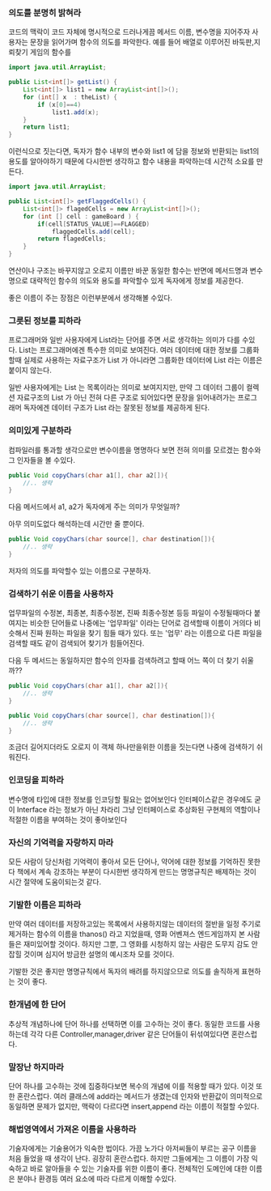 ### 의도를 분명히 밝혀라

코드의 맥락이 코드 자체에 명시적으로 드러나게끔 메서드 이름, 변수명을  지어주자
사용자는 문장을 읽어가며 함수의 의도를 파악한다.
예를 들어 배열로 이루어진 바둑판,지뢰찾기 게임의 함수를

```java
import java.util.ArrayList;

public List<int[]> getList() {
    List<int[]> list1 = new ArrayList<int[]>();
    for (int[] x  : theList) {
        if (x[0]==4)
            list1.add(x);
    }
    return list1;
}
```
이런식으로 짓는다면, 독자가 함수 내부의 변수와 list1 에 담을 정보와
반환되는 list1의 용도를 알아야하기 때문에
다시한번 생각하고 함수 내용을 파악하는데 시간적 소요를 만든다.

```java
import java.util.ArrayList;

public List<int[]> getFlaggedCells() {
    List<int[]> flagedCells = new ArrayList<int[]>();
    for (int [] cell : gameBoard ) {
        if(cell[STATUS_VALUE]==FLAGGED)
            flaggedCells.add(cell);
        return flagedCells;
    }
}
```
연산이나 구조는 바꾸지않고 오로지 이름만 바꾼 동일한 함수는 반면에
메서드명과 변수명으로 대략적인 함수의 의도와 용도를 파악할수 있게 독자에게 정보를 제공한다.

좋은 이름이 주는 장점은 이런부분에서 생각해볼 수있다.
### 그릇된 정보를 피하라
프로그래머와 일반 사용자에게 List라는 단어를 주면 서로 생각하는 의미가 다를 수있다.
List는 프로그래머에겐 특수한 의미로 보여진다. 여러 데이터에 대한 정보를 그룹화 할때
실제로 사용하는 자료구조가 List 가 아니라면 그룹화한 데이터에 List 라는 이름은 붙이지 않는다.

일반 사용자에게는 List 는 목록이라는 의미로 보여지지만,
만약 그 데이터 그룹이 컬렉션 자료구조의 List 가 아닌 전혀 다른 구조로 되어있다면
문장을 읽어내려가는 프로그래머 독자에겐 데이터 구조가 List 라는 잘못된 정보를 제공하게 된다.


### 의미있게 구분하라

컴파일러를 통과할 생각으로만 변수이름을 명명하다 보면
전혀 의미를 모르겠는 함수와 그 인자들을 볼 수있다.

```java
public Void copyChars(char a1[], char a2[]){
    //.. 생략
}
```
다음 메서드에서 a1, a2가 독자에게 주는 의미가 무엇일까?

아무 의미도없다 해석하는데 시간만 줄 뿐이다. 

```java
public Void copyChars(char source[], char destination[]){
    //.. 생략
}
```
저자의 의도를 파악할수 있는 이름으로 구분하자.

### 검색하기 쉬운 이름을 사용하자

업무파일의 수정본, 최종본, 최종수정본, 진짜 최종수정본 등등
파일이 수정될때마다 붙여지는 비슷한 단어들로
나중에는 '업무파일' 이라는 단어로 검색할때
이름이 거의다 비슷해서 진짜 원하는 파일을 찾기 힘들 때가 있다.
또는 '업무' 라는 이름으로 다른 파일을 검색할 때도 같이 검색되어 찾기가 힘들어진다.

다음 두 메서드는 동일하지만 함수의 인자를 검색하려고 할때 어느 쪽이 더 찾기 쉬울까??

```java
public Void copyChars(char a1[], char a2[]){
    //.. 생략
}
```


```java
public Void copyChars(char source[], char destination[]){
    //.. 생략
}
```
조금더 길어지더라도 오로지 이 객체 하나만을위한 이름을 짓는다면 나중에 검색하기 쉬워진다.

### 인코딩을 피하라
    
변수명에 타입에 대한 정보를 인코딩할 필요는 없어보인다 인터페이스같은 경우에도 
굳이 Interface 라는 정보가 아닌 차라리 그냥 인터페이스로 추상화된 구현체의 역할이나 적절한 이름을 부여하는 것이
좋아보인다

### 자신의 기억력을 자랑하지 마라

모든 사람이 당신처럼 기억력이 좋아서 모든 단어나, 약어에 대한 정보를 기억하진 못한다
책에서 계속 강조하는 부분이 다시한번 생각하게 만드는 명명규칙은 배제하는 것이 시간 절약에 도움이되는것 같다.

### 기발한 이름은 피하라

만약 여러 데이터를 저장하고있는 목록에서
사용하지않는 데이터의 절반을 일정 주기로 제거하는 함수의 이름을
thanos() 라고 지었을때, 영화 어벤져스 엔드게임까지 본 사람들은 재미있어할 것이다.
하지만 그뿐, 그 영화를 시청하지 않는 사람은 도무지 감도 안잡힐 것이며 심지어
방금한 설명의 예시조차 모를 것이다.

기발한 것은 좋지만 명명규칙에서 독자의 배려를 하지않으므로 의도를 솔직하게 표현하는 것이 좋다.

### 한개념에 한 단어

추상적 개념하나에 단어 하나를 선택하면 이를 고수하는 것이 좋다.
동일한 코드를 사용하는데 각각 다른 Controller,manager,driver 같은 단어들이
뒤섞여있다면 혼란스럽다.

### 말장난 하지마라

단어 하나를 고수하는 것에 집중하다보면 복수의 개념에 이를 적용할 때가 있다.
이것 또한 혼란스럽다. 여러 클래스에 add라는 메서드가 생겼는데 인자와 반환값이 의미적으로 동일하면 문제가 없지만,
맥락이 다르다면 insert,append 라는 이름이 적절할 수있다.

### 해법영역에서 가져온 이름을 사용하라

기술자에게는 기술용어가 익숙한 법이다. 가끔 노가다 아저씨들이 부르는 공구 이름을 처음 들었을 때 생각이 난다.
굉장히 혼란스럽다. 하지만 그들에게는 그 이름이 가장 익숙하고 바로 알아들을 수 있는 기술자를 위한 이름이 좋다.
전체적인 도메인에 대한 이름은 분야나 환경등 여러 요소에 따라 다르게 이해할 수있다.